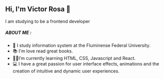## Hi, I'm Victor Rosa 👋
I am  studying to be a frontend developer
##### ABOUT ME :
- 🏫 I study information system at the Fluminense Federal University.
 - 📚 I'm love read great books.
- 👨‍💻I’m currently learning HTML, CSS, Javascript and React.
- 💻 I have a great passion for user interface effects, animations and the creation of intuitive and dynamic user experiences.

